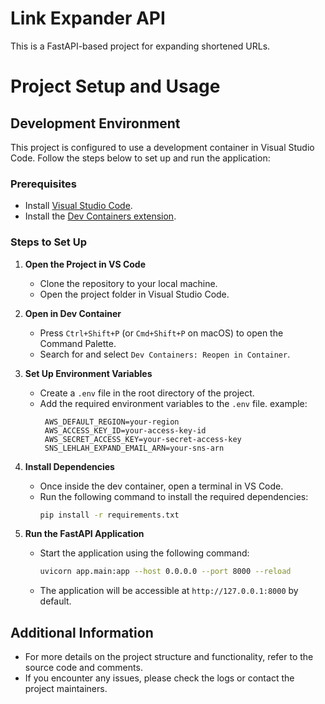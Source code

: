 # Link Expander API
This is a FastAPI-based project for expanding shortened URLs.

# Project Setup and Usage

## Development Environment

This project is configured to use a development container in Visual Studio Code. Follow the steps below to set up and run the application:

### Prerequisites
- Install [Visual Studio Code](https://code.visualstudio.com/).
- Install the [Dev Containers extension](https://marketplace.visualstudio.com/items?itemName=ms-vscode-remote.remote-containers).

### Steps to Set Up

1. **Open the Project in VS Code**
   - Clone the repository to your local machine.
   - Open the project folder in Visual Studio Code.

2. **Open in Dev Container**
   - Press `Ctrl+Shift+P` (or `Cmd+Shift+P` on macOS) to open the Command Palette.
   - Search for and select `Dev Containers: Reopen in Container`.

3. **Set Up Environment Variables**
   - Create a `.env` file in the root directory of the project.
   - Add the required environment variables to the `.env` file. 
   example:
     ```env
      AWS_DEFAULT_REGION=your-region
      AWS_ACCESS_KEY_ID=your-access-key-id
      AWS_SECRET_ACCESS_KEY=your-secret-access-key
      SNS_LEHLAH_EXPAND_EMAIL_ARN=your-sns-arn
     ```
4. **Install Dependencies**
   - Once inside the dev container, open a terminal in VS Code.
   - Run the following command to install the required dependencies:
     ```bash
     pip install -r requirements.txt
     ```

5. **Run the FastAPI Application**
   - Start the application using the following command:
     ```bash
     uvicorn app.main:app --host 0.0.0.0 --port 8000 --reload
     ```
   - The application will be accessible at `http://127.0.0.1:8000` by default.

## Additional Information
- For more details on the project structure and functionality, refer to the source code and comments.
- If you encounter any issues, please check the logs or contact the project maintainers.
